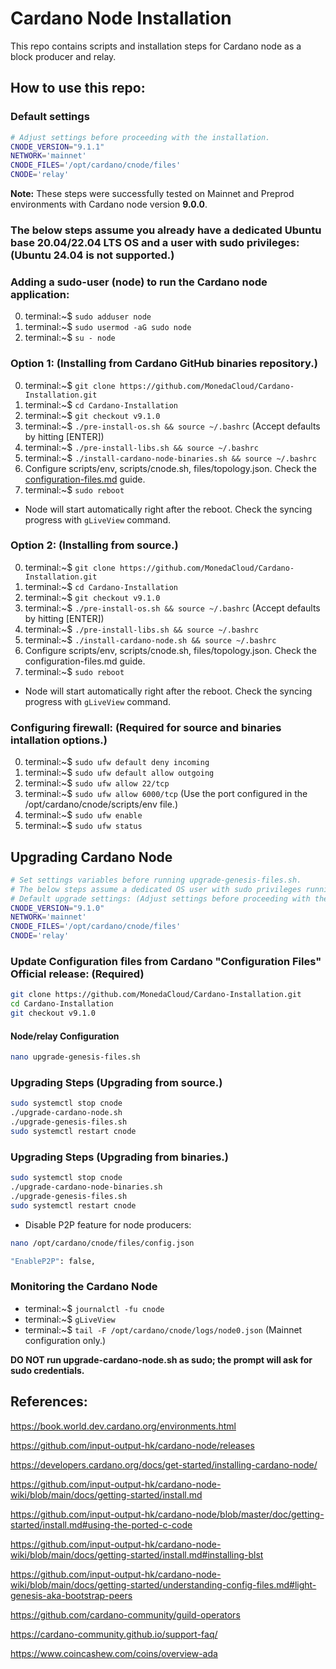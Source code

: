 # Cardano Node Installation

This repo contains scripts and installation steps for Cardano node as a block producer and relay.

## How to use this repo:

### Default settings

```bash
# Adjust settings before proceeding with the installation.
CNODE_VERSION="9.1.1"
NETWORK='mainnet'
CNODE_FILES='/opt/cardano/cnode/files'
CNODE='relay'
```

**Note:** These steps were successfully tested on Mainnet and Preprod environments with Cardano node version **9.0.0**.

### The below steps assume you already have a dedicated Ubuntu base 20.04/22.04 LTS OS and a user with sudo privileges: (Ubuntu 24.04 is not supported.)

### Adding a sudo-user (node) to run the Cardano node application:
0. terminal:~$ `sudo adduser node`
1. terminal:~$ `sudo usermod -aG sudo node`
2. terminal:~$ `su - node`

### Option 1: (Installing from Cardano GitHub binaries repository.)

0. terminal:~$ `git clone https://github.com/MonedaCloud/Cardano-Installation.git`
1. terminal:~$ `cd Cardano-Installation`
2. terminal:~$ `git checkout v9.1.0`
3. terminal:~$ `./pre-install-os.sh && source ~/.bashrc` (Accept defaults by hitting [ENTER])
5. terminal:~$ `./pre-install-libs.sh && source ~/.bashrc`
7. terminal:~$ `./install-cardano-node-binaries.sh && source ~/.bashrc`
8. Configure scripts/env, scripts/cnode.sh, files/topology.json. Check the [configuration-files.md](https://github.com/MonedaCloud/Cardano-Installation/blob/main/configuration-files.md) guide.
9. terminal:~$ `sudo reboot`
* Node will start automatically right after the reboot. Check the syncing progress with `gLiveView` command.

### Option 2: (Installing from source.)

0. terminal:~$ `git clone https://github.com/MonedaCloud/Cardano-Installation.git`
1. terminal:~$ `cd Cardano-Installation`
2. terminal:~$ `git checkout v9.1.0`
3. terminal:~$ `./pre-install-os.sh && source ~/.bashrc` (Accept defaults by hitting [ENTER])
5. terminal:~$ `./pre-install-libs.sh && source ~/.bashrc`
7. terminal:~$ `./install-cardano-node.sh && source ~/.bashrc`
8. Configure scripts/env, scripts/cnode.sh, files/topology.json. Check the configuration-files.md guide.
9. terminal:~$ `sudo reboot`
* Node will start automatically right after the reboot. Check the syncing progress with `gLiveView` command.

### Configuring firewall: (Required for source and binaries intallation options.)
0. terminal:~$ `sudo ufw default deny incoming`
1. terminal:~$ `sudo ufw default allow outgoing`
2. terminal:~$ `sudo ufw allow 22/tcp`
3. terminal:~$ `sudo ufw allow 6000/tcp` (Use the port configured in the /opt/cardano/cnode/scripts/env file.)
4. terminal:~$ `sudo ufw enable`
5. terminal:~$ `sudo ufw status`

## Upgrading Cardano Node

```bash
# Set settings variables before running upgrade-genesis-files.sh.
# The below steps assume a dedicated OS user with sudo privileges running on Ubuntu 22.04:
# Default upgrade settings: (Adjust settings before proceeding with the upgrade.)
CNODE_VERSION="9.1.0"
NETWORK='mainnet'
CNODE_FILES='/opt/cardano/cnode/files'
CNODE='relay'
```

### Update Configuration files from Cardano "Configuration Files" Official release: (Required)

```bash
git clone https://github.com/MonedaCloud/Cardano-Installation.git
cd Cardano-Installation
git checkout v9.1.0
```

#### Node/relay Configuration

```bash
nano upgrade-genesis-files.sh
```

### Upgrading Steps (Upgrading from source.)

```bash
sudo systemctl stop cnode
./upgrade-cardano-node.sh
./upgrade-genesis-files.sh
sudo systemctl restart cnode
```

### Upgrading Steps (Upgrading from binaries.)

```bash
sudo systemctl stop cnode
./upgrade-cardano-node-binaries.sh
./upgrade-genesis-files.sh
sudo systemctl restart cnode
```

- Disable P2P feature for node producers:

```bash
nano /opt/cardano/cnode/files/config.json
```

```bash
"EnableP2P": false,
```

### Monitoring the Cardano Node

- terminal:~$ `journalctl -fu cnode`
- terminal:~$ `gLiveView`
- terminal:~$ `tail -F /opt/cardano/cnode/logs/node0.json` (Mainnet configuration only.)


**DO NOT run upgrade-cardano-node.sh as sudo; the prompt will ask for sudo credentials.**

## References:

https://book.world.dev.cardano.org/environments.html

https://github.com/input-output-hk/cardano-node/releases

https://developers.cardano.org/docs/get-started/installing-cardano-node/

https://github.com/input-output-hk/cardano-node-wiki/blob/main/docs/getting-started/install.md

https://github.com/input-output-hk/cardano-node/blob/master/doc/getting-started/install.md#using-the-ported-c-code

https://github.com/input-output-hk/cardano-node-wiki/blob/main/docs/getting-started/install.md#installing-blst

https://github.com/input-output-hk/cardano-node-wiki/blob/main/docs/getting-started/understanding-config-files.md#light-genesis-aka-bootstrap-peers

https://github.com/cardano-community/guild-operators

https://cardano-community.github.io/support-faq/

https://www.coincashew.com/coins/overview-ada